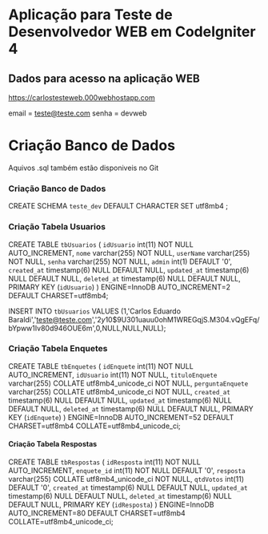 # Aplicação para Teste de Desenvolvedor WEB em CodeIgniter 4

## Dados para acesso na aplicação WEB

https://carlostesteweb.000webhostapp.com

email = teste@teste.com
senha = devweb


# Criação Banco de Dados

Aquivos .sql também estão disponiveis no Git

### Criação Banco de Dados
CREATE SCHEMA `teste_dev` DEFAULT CHARACTER SET utf8mb4 ;

### Criação Tabela Usuarios
CREATE TABLE `tbUsuarios` (
  `idUsuario` int(11) NOT NULL AUTO_INCREMENT,
  `nome` varchar(255) NOT NULL,
  `userName` varchar(255) NOT NULL,
  `senha` varchar(255) NOT NULL,
  `admin` int(1) DEFAULT '0',
  `created_at` timestamp(6) NULL DEFAULT NULL,
  `updated_at` timestamp(6) NULL DEFAULT NULL,
  `deleted_at` timestamp(6) NULL DEFAULT NULL,
  PRIMARY KEY (`idUsuario`)
) ENGINE=InnoDB AUTO_INCREMENT=2 DEFAULT CHARSET=utf8mb4;

INSERT INTO `tbUsuarios` VALUES (1,'Carlos Eduardo Baraldi','teste@teste.com','$2y$10$9U301uauu0ohM1WREGqjS.M304.vQgEFq/bYpww1Iv80d946OUE6m',0,NULL,NULL,NULL);




### Criação Tabela Enquetes
CREATE TABLE `tbEnquetes` (
  `idEnquete` int(11) NOT NULL AUTO_INCREMENT,
  `idUsuario` int(11) NOT NULL,
  `tituloEnquete` varchar(255) COLLATE utf8mb4_unicode_ci NOT NULL,
  `perguntaEnquete` varchar(255) COLLATE utf8mb4_unicode_ci NOT NULL,
  `created_at` timestamp(6) NULL DEFAULT NULL,
  `updated_at` timestamp(6) NULL DEFAULT NULL,
  `deleted_at` timestamp(6) NULL DEFAULT NULL,
  PRIMARY KEY (`idEnquete`)
) ENGINE=InnoDB AUTO_INCREMENT=52 DEFAULT CHARSET=utf8mb4 COLLATE=utf8mb4_unicode_ci;




#### Criação Tabela Respostas
CREATE TABLE `tbRespostas` (
  `idResposta` int(11) NOT NULL AUTO_INCREMENT,
  `enquete_id` int(11) NOT NULL DEFAULT '0',
  `resposta` varchar(255) COLLATE utf8mb4_unicode_ci NOT NULL,
  `qtdVotos` int(11) DEFAULT '0',
  `created_at` timestamp(6) NULL DEFAULT NULL,
  `updated_at` timestamp(6) NULL DEFAULT NULL,
  `deleted_at` timestamp(6) NULL DEFAULT NULL,
  PRIMARY KEY (`idResposta`)
) ENGINE=InnoDB AUTO_INCREMENT=80 DEFAULT CHARSET=utf8mb4 COLLATE=utf8mb4_unicode_ci;
